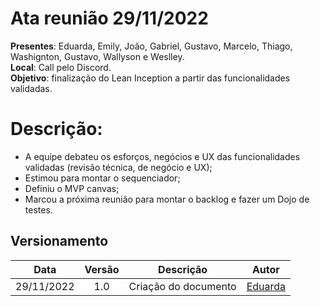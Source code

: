 # Ata reunião 29/11/2022

**Presentes**: Eduarda, Emily, João, Gabriel, Gustavo, Marcelo, Thiago, Washignton, Gustavo, Wallyson e Weslley.</br>
**Local**: Call pelo Discord. </br>
**Objetivo**: finalização do Lean Inception a partir das funcionalidades validadas.</br>

# Descrição:

- A equipe debateu os esforços, negócios e UX das funcionalidades validadas (revisão técnica, de negócio e UX);
- Estimou para montar o sequenciador;
- Definiu o MVP canvas;
- Marcou a próxima reunião para montar o backlog e fazer um Dojo de testes.

## Versionamento

|    Data    | Versão |       Descrição       |                  Autor                   |
| :--------: | :----: | :-------------------: | :--------------------------------------: |
| 29/11/2022 |  1.0   | Criação do documento  | [Eduarda](https://github.com/ServidioEC) |